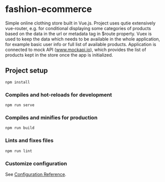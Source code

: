 # fashion-ecommerce

Simple online clothing store built in Vue.js.
Project uses qutie extensively vue-router, e.g. for conditional displaying some categories of products based on the data in the url or metadata tag in $route property.
Vuex is used to keep the data which needs to be available in the whole application, for example basic user info or full list of available products.
Application is connected to mock API (www.mockapi.io), which provides the list of products kept in the store once the app is initialized.



## Project setup
```
npm install
```

### Compiles and hot-reloads for development
```
npm run serve
```

### Compiles and minifies for production
```
npm run build
```

### Lints and fixes files
```
npm run lint
```

### Customize configuration
See [Configuration Reference](https://cli.vuejs.org/config/).
